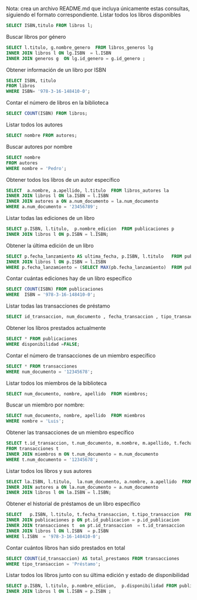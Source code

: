 Nota: crea un archivo README.md que incluya únicamente estas consultas, siguiendo
el formato correspondiente.
Listar todos los libros disponibles
```sql
SELECT ISBN,titulo FROM libros l;
```
Buscar libros por género
```sql
SELECT l.titulo, g.nombre_genero  FROM libros_generos lg
INNER JOIN libros l ON lg.ISBN  = l.ISBN 
INNER JOIN generos g  ON lg.id_genero = g.id_genero ;
```

Obtener información de un libro por ISBN
```sql
SELECT ISBN, titulo
FROM libros
WHERE ISBN= '978-3-16-148410-0';
```
Contar el número de libros en la biblioteca
```sql
SELECT COUNT(ISBN) FROM libros;
```
Listar todos los autores
```sql
SELECT nombre FROM autores;
```
Buscar autores por nombre
```sql
SELECT nombre 
FROM autores
WHERE nombre = 'Pedro';
```
Obtener todos los libros de un autor específico
```sql
SELECT  a.nombre, a.apellido, l.titulo  FROM libros_autores la 
INNER JOIN libros l ON la.ISBN = l.ISBN 
INNER JOIN autores a ON a.num_documento = la.num_documento 
WHERE a.num_documento = '23456789';
```
Listar todas las ediciones de un libro
```sql
SELECT p.ISBN, l.titulo,  p.nombre_edicion  FROM publicaciones p 
INNER JOIN libros l ON p.ISBN = l.ISBN;
```
Obtener la última edición de un libro
```sql
SELECT p.fecha_lanzamiento AS ultima_fecha, p.ISBN, l.titulo   FROM publicaciones p 
INNER JOIN libros l ON p.ISBN = l.ISBN
WHERE p.fecha_lanzamiento = (SELECT MAX(pb.fecha_lanzamiento)  FROM publicaciones pb);
```
Contar cuántas ediciones hay de un libro específico
```sql
SELECT COUNT(ISBN) FROM publicaciones
WHERE  ISBN = '978-3-16-148410-0';
```
Listar todas las transacciones de préstamo
```sql
SELECT id_transaccion, num_documento , fecha_transaccion , tipo_transaccion  FROM transacciones;
```
Obtener los libros prestados actualmente
```sql
SELECT * FROM publicaciones
WHERE disponibilidad =FALSE; 
```
Contar el número de transacciones de un miembro específico
```sql
SELECT * FROM transacciones 
WHERE num_documento = '12345678';
```
Listar todos los miembros de la biblioteca
```sql
SELECT num_documento, nombre, apellido  FROM miembros;
```
Buscar un miembro por nombre:
```sql
SELECT num_documento, nombre, apellido  FROM miembros
WHERE nombre = 'Luis';
```
Obtener las transacciones de un miembro específico
```sql
SELECT t.id_transaccion, t.num_documento, m.nombre, m.apellido, t.fecha_transaccion, t.tipo_transaccion 
FROM transacciones t 
INNER JOIN miembros m ON t.num_documento = m.num_documento
WHERE t.num_documento = '12345678';
```
Listar todos los libros y sus autores
```sql
SELECT la.ISBN, l.titulo,  la.num_documento, a.nombre, a.apellido  FROM libros_autores la 
INNER JOIN autores a ON la.num_documento = a.num_documento 
INNER JOIN libros l ON la.ISBN = l.ISBN;
```
Obtener el historial de préstamos de un libro específico
```sql
SELECT   p.ISBN, l.titulo, t.fecha_transaccion, t.tipo_transaccion  FROM publicaciones_transacciones pt 
INNER JOIN publicaciones p ON pt.id_publicacion = p.id_publicacion
INNER JOIN transacciones t  on pt.id_transaccion  = t.id_transaccion 
INNER JOIN libros l ON l.ISBN  = p.ISBN
WHERE l.ISBN  = '978-3-16-148410-0';
```
Contar cuántos libros han sido prestados en total
```sql
SELECT COUNT(id_transaccion) AS total_prestamos FROM transacciones 
WHERE tipo_transaccion = 'Préstamo';
```
Listar todos los libros junto con su última edición y estado de disponibilidad
```sql
SELECT p.ISBN, l.titulo, p.nombre_edicion,  p.disponibilidad FROM publicaciones p 
INNER JOIN libros l ON l.ISBN = p.ISBN ;
```